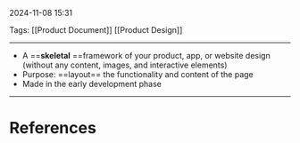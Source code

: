 2024-11-08 15:31

Tags: [[Product Document]] [[Product Design]]

---

-   A ==**skeletal** ==framework of your product, app, or website design (without any content, images, and interactive elements)
-   Purpose: ==layout== the functionality and content of the page
-   Made in the early development phase

---
# References